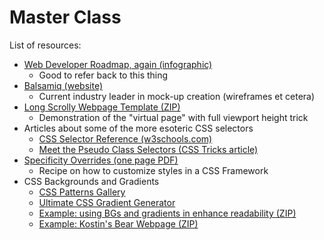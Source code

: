 # Master Class

List of resources:

- [Web Developer Roadmap, again (infographic)](https://github.com/kamranahmedse/developer-roadmap)
  - Good to refer back to this thing
- [Balsamiq (website)](https://balsamiq.com/)
  - Current industry leader in mock-up creation (wireframes et cetera)
- [Long Scrolly Webpage Template (ZIP)](long-scrolly.zip)
  - Demonstration of the "virtual page" with full viewport height trick
- Articles about some of the more esoteric CSS selectors
  - [CSS Selector Reference (w3schools.com)](https://www.w3schools.com/cssref/css_selectors.asp)
  - [Meet the Pseudo Class Selectors (CSS Tricks article)](https://css-tricks.com/pseudo-class-selectors/)
- [Specificity Overrides (one page PDF)](25-master-class/specificity-overrides.pdf)
  - Recipe on how to customize styles in a CSS Framework
- CSS Backgrounds and Gradients
  - [CSS Patterns Gallery](https://leaverou.github.io/css3patterns/)
  - [Ultimate CSS Gradient Generator](http://www.colorzilla.com/gradient-editor/)
  - [Example: using BGs and gradients in enhance readability (ZIP)](demo.zip)
  - [Example: Kostin's Bear Webpage (ZIP)](demo.zip)

